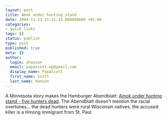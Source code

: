 ```yaml
---
layout: post
title: Amok under hunting stand
date: 2004-11-23 21:31:43.000000000 +01:00
categories:
- quick links
tags: []
status: publish
type: post
published: true
meta: {}
author:
  login: shanson
  email: papascott-wp@gmail.com
  display_name: PapaScott
  first_name: Scott
  last_name: Hanson
---
```

<p>A Minnesota story makes the Hamburger Abendblatt: <a title="Amok unterm Hochsitz - Fünf Jäger tot" href="http://www.abendblatt.de/daten/2004/11/23/367589.html">Amok under hunting stand - five hunters dead</a>. The Abendblatt doesn't mention the racial overtones... the dead hunters were rural Wisconsin natives, the accused killer is a Hmong immigrant from St. Paul.</p>
